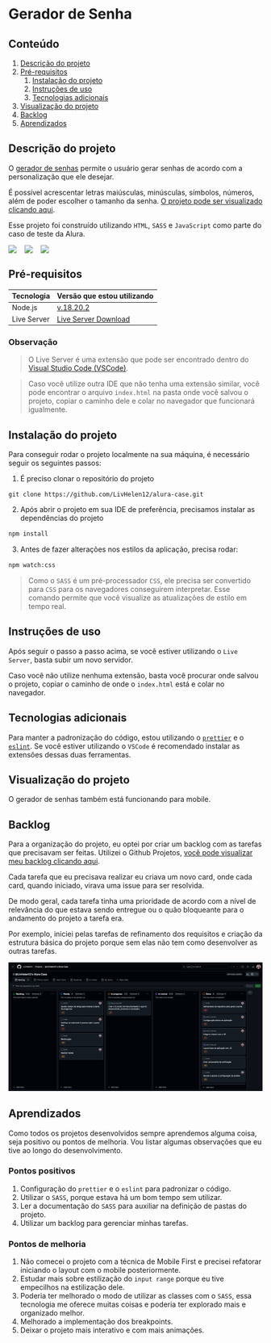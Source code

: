 # Gerador de Senha

## Conteúdo

1. [Descrição do projeto](#descrição-do-projeto)
2. [Pré-requisitos](#pré-requisitos)
   1. [Instalação do projeto](#instalação-do-projeto)
   2. [Instruções de uso](#instruções-de-uso)
   3. [Tecnologias adicionais](#tecnologias-adicionais)
3. [Visualização do projeto](#visualização-do-projeto)
4. [Backlog](#backlog)
5. [Aprendizados](#aprendizados)

## Descrição do projeto

O [gerador de senhas](https://alura-case-tau.vercel.app/) permite o usuário gerar senhas de acordo com a personalização que ele desejar.

É possível acrescentar letras maiúsculas, minúsculas, símbolos, números, além de poder escolher o tamanho da senha. [O projeto pode ser visualizado clicando aqui](https://alura-case-tau.vercel.app/).

Esse projeto foi construído utilizando `HTML`, `SASS` e `JavaScript` como parte do caso de teste da Alura.

<div style="display: flex; gap: 16px">
    <img src="https://img.shields.io/badge/html5-%23E34F26.svg?style=for-the-badge&logo=html5&logoColor=white"/>
    <img src="https://img.shields.io/badge/SASS-hotpink.svg?style=for-the-badge&logo=SASS&logoColor=white"/>
    <img src="https://img.shields.io/badge/javascript-%23323330.svg?style=for-the-badge&logo=javascript&logoColor=%23F7DF1E"/>
</div>

## Pré-requisitos

| Tecnologia  | Versão que estou utilizando                                                                       |
| ----------- | ------------------------------------------------------------------------------------------------- |
| Node.js     | [v.18.20.2](https://nodejs.org/en/download/package-manager)                                       |
| Live Server | [Live Server Download](https://marketplace.visualstudio.com/items?itemName=ritwickdey.LiveServer) |

### Observação

> O Live Server é uma extensão que pode ser encontrado dentro do [Visual Studio Code (VSCode)](https://code.visualstudio.com/).

> Caso você utilize outra IDE que não tenha uma extensão similar, você pode encontrar o arquivo `index.html` na pasta onde você salvou o projeto, copiar o caminho dele e colar no navegador que funcionará igualmente.

## Instalação do projeto

Para conseguir rodar o projeto localmente na sua máquina, é necessário seguir os seguintes passos:

1. É preciso clonar o repositório do projeto

```git
git clone https://github.com/LivHelen12/alura-case.git
```

2. Após abrir o projeto em sua IDE de preferência, precisamos instalar as dependências do projeto

```bash
npm install
```

3. Antes de fazer alterações nos estilos da aplicação, precisa rodar:

```bash
npm watch:css
```

> Como o `SASS` é um pré-processador `CSS`, ele precisa ser convertido para `CSS` para os navegadores conseguirem interpretar. Esse comando permite que você visualize as atualizações de estilo em tempo real.

## Instruções de uso

Após seguir o passo a passo acima, se você estiver utilizando o `Live Server`, basta subir um novo servidor.

Caso você não utilize nenhuma extensão, basta você procurar onde salvou o projeto, copiar o caminho de onde o `index.html` está e colar no navegador.

## Tecnologias adicionais

Para manter a padronização do código, estou utilizando o [`prettier`](https://marketplace.visualstudio.com/items?itemName=esbenp.prettier-vscode) e o [`eslint`](https://marketplace.visualstudio.com/items?itemName=dbaeumer.vscode-eslint).
Se você estiver utilizando o `VSCode` é recomendado instalar as extensões dessas duas ferramentas.

## Visualização do projeto
O gerador de senhas também está funcionando para mobile.

## Backlog

Para a organização do projeto, eu optei por criar um backlog com as tarefas que precisavam ser feitas. Utilizei o Github Projetos, [você pode visualizar meu backlog clicando aqui](https://github.com/users/LivHelen12/projects/1/views/1).

Cada tarefa que eu precisava realizar eu criava um novo card, onde cada card, quando iniciado, virava uma issue para ser resolvida.

De modo geral, cada tarefa tinha uma prioridade de acordo com a nível de relevância do que estava sendo entregue ou o quão bloqueante para o andamento do projeto a tarefa era.

Por exemplo, iniciei pelas tarefas de refinamento dos requisitos e criação da estrutura básica do projeto porque sem elas não tem como desenvolver as outras tarefas.

![Imagem do Backlog (Ainda em desenvolvimento)](./src/assets/screenshots/01.png)

## Aprendizados

Como todos os projetos desenvolvidos sempre aprendemos alguma coisa, seja positivo ou pontos de melhoria. Vou listar algumas observações que eu tive ao longo do desenvolvimento.

### Pontos positivos

1. Configuração do `prettier` e o `eslint` para padronizar o código.
2. Utilizar o `SASS`, porque estava há um bom tempo sem utilizar.
3. Ler a documentação do `SASS` para auxiliar na definição de pastas do projeto.
4. Utilizar um backlog para gerenciar minhas tarefas.

### Pontos de melhoria

1. Não comecei o projeto com a técnica de Mobile First e precisei refatorar iniciando o layout com o mobile posteriormente.
2. Estudar mais sobre estilização do `input range` porque eu tive empecilhos na estilização dele.
3. Poderia ter melhorado o modo de utilizar as classes com o `SASS`, essa tecnologia me oferece muitas coisas e poderia ter explorado mais e organizado melhor.
4. Melhorado a implementação dos breakpoints.
5. Deixar o projeto mais interativo e com mais animações.
